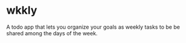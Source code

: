 # wkkly
A todo app that lets you organize your goals as weekly tasks to be be shared among the days of the week.
